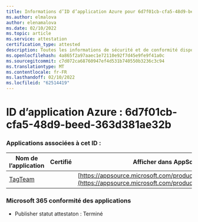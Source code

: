 ```yaml
---
title: Informations d’ID d’application Azure pour 6d7f01cb-cfa5-48d9-beed-363d381ae32b
ms.author: elmalova
author: elenamalova
ms.date: 02/10/2022
ms.topic: article
ms.service: attestation
certification_type: attested
description: Toutes les informations de sécurité et de conformité disponibles pour 6d7f01cb-cfa5-48d9-beed-363d381ae32b.
ms.openlocfilehash: 4a865f2a97aaec1e72110e92f7d45e9fe9f41a0c
ms.sourcegitcommit: c7d072ca68760947ef4d531b740550b3236c3c94
ms.translationtype: MT
ms.contentlocale: fr-FR
ms.lasthandoff: 02/10/2022
ms.locfileid: "62514419"
---
```

# <a name="azure-app-id-6d7f01cb-cfa5-48d9-beed-363d381ae32b"></a>ID d’application Azure : 6d7f01cb-cfa5-48d9-beed-363d381ae32b


### <a name="apps-associated-with-this-id"></a>Applications associées à cet ID :
| **Nom de l’application** | **Certifié** | **Afficher dans AppSource** |
|--------------|---------------|-----------------------|
| [TagTeam](https://docs.microsoft.com/microsoft-365-app-certification/forward/WA200002829) |  | [https://appsource.microsoft.com/product/office/WA200002829](https://appsource.microsoft.com/product/office/WA200002829) |

### <a name="microsoft-365-app-compliance-status"></a>Microsoft 365 conformité des applications
- Publisher statut attestaton : Terminé
